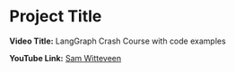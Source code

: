 # Project Title

**Video Title:** LangGraph Crash Course with code examples

**YouTube Link:** [Sam Witteveen](https://www.youtube.com/watch?v=PqS1kib7RTw&t=1622s)


